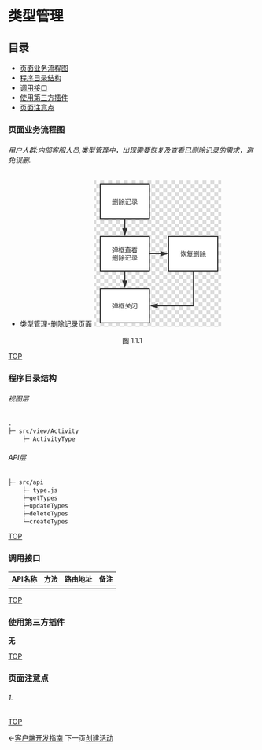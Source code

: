 # 类型管理

## 目录
- [页面业务流程图](#页面业务流程图)
- [程序目录结构](#程序目录结构)
- [调用接口](#调用接口)
- [使用第三方插件](#使用第三方插件)
- [页面注意点](#页面注意点)

### 页面业务流程图
###### 用户人群:内部客服人员,类型管理中，出现需要恢复及查看已删除记录的需求，避免误删.
+ 类型管理-删除记录页面
     ![delRecord.1.1.png](imgs/delRecord.1.1.png)
<center>图 1.1.1</center>

[TOP](#类型管理)

### 程序目录结构

###### 视图层
```
.
├─ src/view/Activity
    ├─ ActivityType
```
###### API层
```
├─ src/api
    ├─ type.js
    ├─getTypes
    ├─updateTypes
    ├─deleteTypes
    └─createTypes
```
[TOP](#类型管理)

### 调用接口
| API名称 | 方法 | 路由地址 | 备注 |
|--------|--------|--------|--------|
|  |  |  |  |

[TOP](#类型管理)

### 使用第三方插件

**无**

[TOP](#类型管理)

### 页面注意点

###### 1.

[TOP](#类型管理)

←[客户端开发指南](ClientDeveloper) 下一页[创建活动](client/creatActivity)
